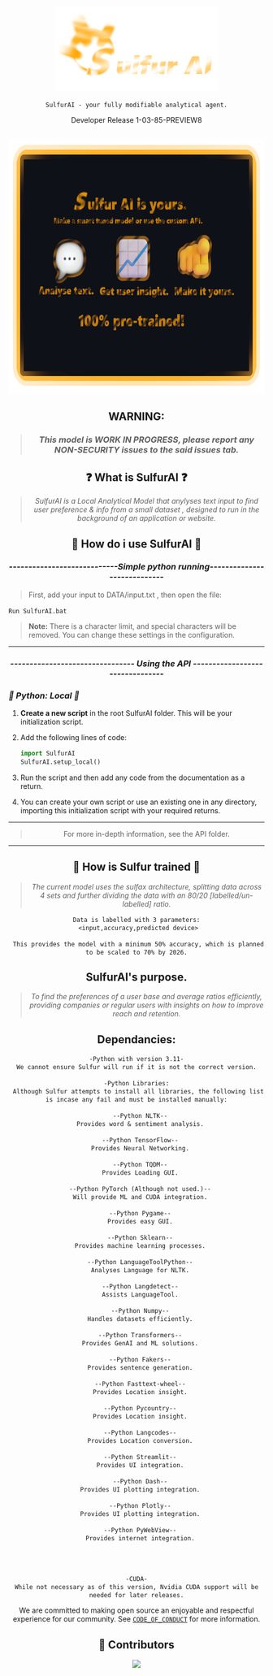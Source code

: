 <div align="center">

![image alt](https://github.com/notvolks/SulfurAI-1.3/blob/main/GitHub/images/sulfurai_txt.png?raw=true)

`SulfurAI - your fully modifiable analytical agent.`

Developer Release 1-03-85-PREVIEW8

  <br />

<a href="https://github.com/topoteretes/cognee">
  <img src="https://github.com/notvolks/SulfurAI-1.3/blob/main/GitHub/images/sulfurai_desc.png?raw=true" alt="Cognee Logo" height="500">
</a>
  
 
## WARNING:
> ### _This model is WORK IN PROGRESS, please report any NON-SECURITY issues to the said issues tab._

## ❓ What is SulfurAI ❓

> _SulfurAI is a Local Analytical Model that anylyses text input to find user preference & info from a small dataset , designed to run in the background of an application or website._

## 🤔 How do i use SulfurAI 🤔

### _----------------------------Simple python running----------------------------_

<div align="left">
  
> First, add your input to DATA/input.txt
>, then open the file:
> 
 `Run SulfurAI.bat`

> **Note:** There is a character limit, and special characters will be removed. You can change these settings in the configuration.

---

<div align="center">

### _-------------------------------- Using the API --------------------------------_

</div>

<div align="left">


### _🐍 Python: Local 🐍_

1. **Create a new script** in the root SulfurAI folder. This will be your initialization script.

2. Add the following lines of code:

   ```python
   import SulfurAI
   SulfurAI.setup_local()
   ```

3. Run the script and then add any code from the documentation as a return.

4. You can create your own script or use an existing one in any directory, importing this initialization script with your required returns.

<div align="center">

---

> For more in-depth information, see the API folder.

---

## 🔨 How is Sulfur trained 🔨

> _The current model uses the sulfax architecture, splitting data across 4 sets and further dividing the data with an 80/20 [labelled/un-labelled] ratio._

```
Data is labelled with 3 parameters:
 <input,accuracy,predicted device>

 This provides the model with a minimum 50% accuracy, which is planned to be scaled to 70% by 2026.
```

## SulfurAI's purpose.

> _To find the preferences of a user base and average ratios efficiently, providing companies or regular users with insights on how to improve reach and retention._

## Dependancies:

```
-Python with version 3.11-
We cannot ensure Sulfur will run if it is not the correct version.

-Python Libraries:
 Although Sulfur attempts to install all libraries, the following list is incase any fail and must be installed manually:

  --Python NLTK--
  Provides word & sentiment analysis.

  --Python TensorFlow--
  Provides Neural Networking.

  --Python TQDM--
  Provides Loading GUI.

  --Python PyTorch (Although not used.)--
  Will provide ML and CUDA integration.

  --Python Pygame--
  Provides easy GUI.

  --Python Sklearn--
  Provides machine learning processes.

  --Python LanguageToolPython--
  Analyses Language for NLTK.

  --Python Langdetect--
  Assists LanguageTool.

  --Python Numpy--
  Handles datasets efficiently.

  --Python Transformers--
  Provides GenAI and ML solutions.

  --Python Fakers--
  Provides sentence generation.

  --Python Fasttext-wheel--
  Provides Location insight.

  --Python Pycountry--
  Provides Location insight.

  --Python Langcodes--
  Provides Location conversion.

  --Python Streamlit--
  Provides UI integration.

  --Python Dash--
  Provides UI plotting integration.

  --Python Plotly--
  Provides UI plotting integration.

  --Python PyWebView--
  Provides internet integration.




-CUDA-
While not necessary as of this version, Nvidia CUDA support will be needed for later releases.
```

We are committed to making open source an enjoyable and respectful experience for our community. See <a href="https://github.com/notvolks/SulfurAI-1.3/blob/7659173774ff6fc09db1a1a957fa08d0f45bfea8/CODE_OF_CONDUCT.md"><code>CODE_OF_CONDUCT</code></a> for more information.

## 💫 Contributors

<a href="https://github.com/notvolks/SulfurAI-1.3/graphs/contributors">
  <img src="https://contrib.rocks/image?repo=notvolks/SulfurAI-1.3" />
</a>
